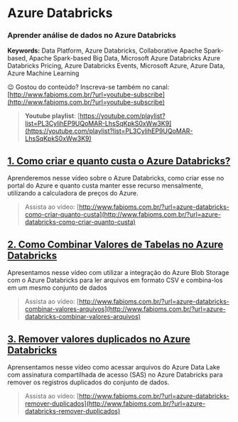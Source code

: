 # Azure Databricks  
### **Aprender análise de dados no Azure Databricks**  
**Keywords:** Data Platform, Azure Databricks, Collaborative Apache Spark-based, Apache Spark-based Big Data, Microsoft Azure Databricks Azure Databricks Pricing, Azure Databricks Events, Microsoft Azure, Azure Data, Azure Machine Learning  

😉 Gostou do conteúdo? Inscreva-se também no canal: [http://www.fabioms.com.br/?url=youtube-subscribe](http://www.fabioms.com.br/?url=youtube-subscribe)

> **Youtube playlist**: [https://youtube.com/playlist?list=PL3CylihEP9UQoMAR-LhsSqKpkS0xWw3K9](https://youtube.com/playlist?list=PL3CylihEP9UQoMAR-LhsSqKpkS0xWw3K9)  


## [1. Como criar e quanto custa o Azure Databricks?](/azure-databricks-como-criar-quanto-custa.md)
Aprenderemos nesse vídeo sobre o Azure Databricks, como criar esse no portal do Azure e quanto custa manter esse recurso mensalmente, utilizando a calculadora de preços do Azure.

> Assista ao vídeo: [http://www.fabioms.com.br/?url=azure-databricks-como-criar-quanto-custa](http://www.fabioms.com.br/?url=azure-databricks-como-criar-quanto-custa)  

## [2. Como Combinar Valores de Tabelas no Azure Databricks](/azure-databricks-combinar-valores-arquivos.md)
Apresentamos nesse vídeo com utilizar a integração do Azure Blob Storage com o Azure Databricks para ler arquivos em formato CSV e combina-los em um mesmo conjunto de dados
> Assista ao vídeo: [http://www.fabioms.com.br/?url=azure-databricks-combinar-valores-arquivos](http://www.fabioms.com.br/?url=azure-databricks-combinar-valores-arquivos)  

## [3. Remover valores duplicados no Azure Databricks](/azure-databricks-remover-duplicados.md)
Aprensentamos nesse vídeo como acessar arquivos do Azure Data Lake com assinatura compartilhada de acesso (SAS) no Azure Databricks para remover os registros duplicados do conjunto de dados.
> Assista ao vídeo: [http://www.fabioms.com.br/?url=azure-databricks-remover-duplicados](http://www.fabioms.com.br/?url=azure-databricks-remover-duplicados)  
